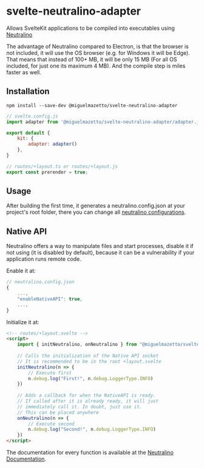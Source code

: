 
# svelte-neutralino-adapter
Allows SvelteKit applications to be compiled into executables using [Neutralino](https://neutralino.js.org/)

The advantage of Neutralino compared to Electron, is that the browser is not included, it will use the OS browser (e.g. for Windows it will be Edge). That means that instead of 100+ MB, it will be only 15 MB (For all OS included, for just one its maximum 4 MB). And the compile step is miles faster as well.

## Installation

```
npm install --save-dev @miguelmazetto/svelte-neutralino-adapter
```
```javascript
// svelte.config.js
import adapter from '@miguelmazetto/svelte-neutralino-adapter/adapter.js'

export default {
    kit: {
        adapter: adapter()
    },
}
```
```javascript
// routes/+layout.ts or routes/+layout.js
export const prerender = true;
```


## Usage

After building the first time, it generates a neutralino.config.json at your project's root folder, there you can change all [neutralino configurations](https://neutralino.js.org/docs/configuration/neutralino.config.json).

## Native API
Neutralino offers a way to manipulate files and start processes, disable it if not using (it is disabled by default), because it can be a vulnerability if your application runs remote code.

Enable it at:
```javascript
// neutralino.config.json
{
	...,
	"enableNativeAPI": true,
	...,
}
```
Initialize it at:
```html
<!-- routes/+layout.svelte -->
<script>
	import { initNeutralino, onNeutralino } from "@miguelmazetto/svelte-neutralino-adapter";
	
	// Calls the initialization of the Native API socket
	// It is recommended to be in the root +layout.svelte
	initNeutralino(n => {
		// Execute first
		n.debug.log("First!", n.debug.LoggerType.INFO)
	})
	
	// Adds a callback for when the NativeAPI is ready.
	// If called after it is already ready, it will just
	// immediately call it. In doubt, just use it.
	// This can be placed anywhere
	onNeutralino(n => {
		// Execute second
		n.debug.log("Second!", n.debug.LoggerType.INFO)
	})
</script>
```
The documentation for every function is available at the [Neutralino Documentation](https://neutralino.js.org/docs/api/overview).
